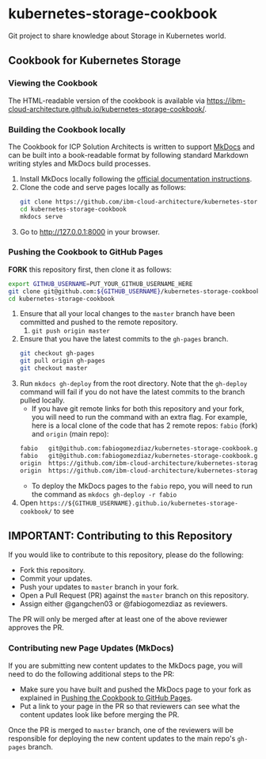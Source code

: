 # kubernetes-storage-cookbook

Git project to share knowledge about Storage in Kubernetes world.

## Cookbook for Kubernetes Storage

### Viewing the Cookbook

The HTML-readable version of the cookbook is available via https://ibm-cloud-architecture.github.io/kubernetes-storage-cookbook/.

### Building the Cookbook locally

The Cookbook for ICP Solution Architects is written to support [MkDocs](https://www.mkdocs.org/) and can be built into a book-readable format by following standard Markdown writing styles and MkDocs build processes.

1. Install MkDocs locally following the [official documentation instructions](https://www.mkdocs.org/#installation).
2. Clone the code and serve pages locally as follows:
	```bash
	git clone https://github.com/ibm-cloud-architecture/kubernetes-storage-cookbook.git
	cd kubernetes-storage-cookbook
	mkdocs serve
	```
3. Go to http://127.0.0.1:8000 in your browser.

### Pushing the Cookbook to GitHub Pages
**FORK** this repository first, then clone it as follows:
```bash
export GITHUB_USERNAME=PUT_YOUR_GITHUB_USERNAME_HERE
git clone git@github.com:${GITHUB_USERNAME}/kubernetes-storage-cookbook.git
cd kubernetes-storage-cookbook
```

1. Ensure that all your local changes to the `master` branch have been committed and pushed to the remote repository.
   1. `git push origin master`
2. Ensure that you have the latest commits to the `gh-pages` branch.
	```bash
	git checkout gh-pages
	git pull origin gh-pages
	git checkout master
	```
3. Run `mkdocs gh-deploy` from the root directory.  Note that the `gh-deploy` command will fail if you do not have the latest commits to the branch pulled locally.
	* If you have git remote links for both this repository and your fork, you will need to run the command with an extra flag. For example, here is a local clone of the code that has 2 remote repos: `fabio` (fork) and `origin` (main repo):
	```bash
	fabio	git@github.com:fabiogomezdiaz/kubernetes-storage-cookbook.git (fetch)
	fabio	git@github.com:fabiogomezdiaz/kubernetes-storage-cookbook.git (push)
	origin	https://github.com/ibm-cloud-architecture/kubernetes-storage-cookbook.git (fetch)
	origin	https://github.com/ibm-cloud-architecture/kubernetes-storage-cookbook.git (push)
	```
	* To deploy the MkDocs pages to the `fabio` repo, you will need to run the command as `mkdocs gh-deploy -r fabio`
4. Open `https://${GITHUB_USERNAME}.github.io/kubernetes-storage-cookbook/` to see

## IMPORTANT: Contributing to this Repository
If you would like to contribute to this repository, please do the following:
* Fork this repository.
* Commit your updates.
* Push your updates to `master` branch in your fork.
* Open a Pull Request (PR) against the `master` branch on this repository.
* Assign either @gangchen03 or @fabiogomezdiaz as reviewers.

The PR will only be merged after at least one of the above reviewer approves the PR.

### Contributing new Page Updates (MkDocs)
If you are submitting new content updates to the MkDocs page, you will need to do the following additional steps to the PR:
* Make sure you have built and pushed the MkDocs page to your fork as explained in [Pushing the Cookbook to GitHub Pages](#pushing-the-cookbook-to-github-pages).
* Put a link to your page in the PR so that reviewers can see what the content updates look like before merging the PR.

Once the PR is merged to `master` branch, one of the reviewers will be responsible for deploying the new content updates to the main repo's `gh-pages` branch.
